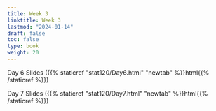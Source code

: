 ```yaml
---
title: Week 3 
linktitle: Week 3
lastmod: "2024-01-14"
draft: false  
toc: false  
type: book  
weight: 20
---
```



Day 6 Slides ({{% staticref "stat120/Day6.html" "newtab" %}}html{{% /staticref %}})


Day 7 Slides ({{% staticref "stat120/Day7.html" "newtab" %}}html{{% /staticref %}})
